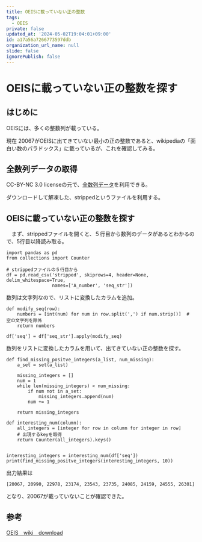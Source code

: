 ```yaml
---
title: OEISに載っていない正の整数
tags:
  - OEIS
private: false
updated_at: '2024-05-02T19:04:01+09:00'
id: a17a56a7266773597ddb
organization_url_name: null
slide: false
ignorePublish: false
---
```

# OEISに載っていない正の整数を探す

## はじめに

OEISには、多くの整数列が載っている。

現在 20067がOEISに出てきていない最小の正の整数であると、wikipediaの「面白い数のパラドックス」に載っているが、これを確認してみる。

## 全数列データの取得

CC-BY-NC 3.0 licenseの元で、[全数列データ](https://oeis.org/stripped.gz)を利用できる。

ダウンロードして解凍した、strippedというファイルを利用する。

## OEISに載っていない正の整数を探す

　まず、strippedファイルを開くと、５行目から数列のデータがあるとわかるので、5行目以降読み取る。

```ipynb
import pandas as pd
from collections import Counter

# strippedファイルの５行目から
df = pd.read_csv('stripped', skiprows=4, header=None, delim_whitespace=True,
                 names=['A_number', 'seq_str'])
```

数列は文字列なので、リストに変換したカラムを追加。

```ipynb
def modify_seq(row):
    numbers = [int(num) for num in row.split(',') if num.strip()]  # 空の文字列を除外
    return numbers

df['seq'] = df['seq_str'].apply(modify_seq)
```

数列をリストに変換したカラムを用いて、出てきていない正の整数を探す。

```ipynb
def find_missing_positve_integers(a_list, num_missing):
    a_set = set(a_list)

    missing_integers = []
    num = 1
    while len(missing_integers) < num_missing:
        if num not in a_set:
            missing_integers.append(num)
        num += 1

    return missing_integers

def interesting_num(column):
    all_integers = [integer for row in column for integer in row]
    # 出現するkeyを取得
    return Counter(all_integers).keys()


interesting_integers = interesting_num(df['seq'])
print(find_missing_positve_integers(interesting_integers, 10))
```

出力結果は

```
[20067, 20990, 22978, 23174, 23543, 23735, 24085, 24159, 24555, 26301]
```

となり、20067が載っていないことが確認できた。


## 参考

[OEIS　wiki　download](https://oeis.org/wiki/Download)
